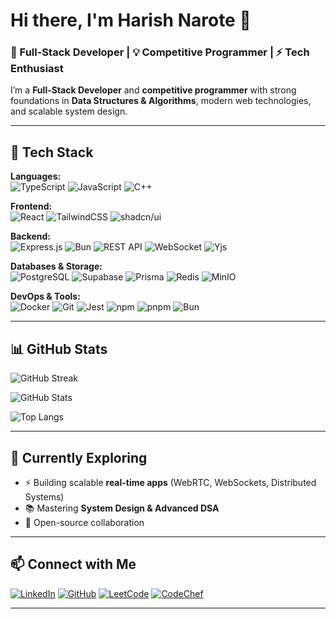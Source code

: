# Hi there, I'm Harish Narote 👋  

### 🚀 Full-Stack Developer | 💡 Competitive Programmer | ⚡ Tech Enthusiast  

I’m a **Full-Stack Developer** and **competitive programmer** with strong foundations in **Data Structures & Algorithms**, modern web technologies, and scalable system design.  

---

## 🔧 Tech Stack  

**Languages:**  
![TypeScript](https://img.shields.io/badge/-TypeScript-3178C6?style=for-the-badge&logo=typescript&logoColor=fff)  ![JavaScript](https://img.shields.io/badge/-JavaScript-F7DF1E?style=for-the-badge&logo=javascript&logoColor=000)  ![C++](https://img.shields.io/badge/-C++-00599C?style=for-the-badge&logo=c%2B%2B&logoColor=fff)  

**Frontend:**  
![React](https://img.shields.io/badge/-React-61DAFB?style=for-the-badge&logo=react&logoColor=000)  ![TailwindCSS](https://img.shields.io/badge/-TailwindCSS-38B2AC?style=for-the-badge&logo=tailwind-css&logoColor=fff)  ![shadcn/ui](https://img.shields.io/badge/-shadcn%2Fui-000000?style=for-the-badge&logo=radix-ui&logoColor=fff)  

**Backend:**  
![Express.js](https://img.shields.io/badge/-Express.js-000000?style=for-the-badge&logo=express&logoColor=fff)  ![Bun](https://img.shields.io/badge/-Bun-000000?style=for-the-badge&logo=bun&logoColor=fff)  ![REST API](https://img.shields.io/badge/-REST%20API-FF6C37?style=for-the-badge&logo=swagger&logoColor=fff)  ![WebSocket](https://img.shields.io/badge/-WebSocket-010101?style=for-the-badge&logo=socket.io&logoColor=fff)  ![Yjs](https://img.shields.io/badge/-Yjs-6C63FF?style=for-the-badge&logo=databricks&logoColor=fff)  

**Databases & Storage:**  
![PostgreSQL](https://img.shields.io/badge/-PostgreSQL-336791?style=for-the-badge&logo=postgresql&logoColor=fff)  ![Supabase](https://img.shields.io/badge/-Supabase-3ECF8E?style=for-the-badge&logo=supabase&logoColor=fff)  ![Prisma](https://img.shields.io/badge/-Prisma-2D3748?style=for-the-badge&logo=prisma&logoColor=fff)  ![Redis](https://img.shields.io/badge/-Redis-DC382D?style=for-the-badge&logo=redis&logoColor=fff)  ![MinIO](https://img.shields.io/badge/-MinIO-C72E49?style=for-the-badge&logo=minio&logoColor=fff)  

**DevOps & Tools:**  
![Docker](https://img.shields.io/badge/-Docker-2496ED?style=for-the-badge&logo=docker&logoColor=fff)  ![Git](https://img.shields.io/badge/-Git-F05032?style=for-the-badge&logo=git&logoColor=fff)  ![Jest](https://img.shields.io/badge/-Jest-C21325?style=for-the-badge&logo=jest&logoColor=fff)  ![npm](https://img.shields.io/badge/-npm-CB3837?style=for-the-badge&logo=npm&logoColor=fff)  ![pnpm](https://img.shields.io/badge/-pnpm-F69220?style=for-the-badge&logo=pnpm&logoColor=fff)  ![Bun](https://img.shields.io/badge/-Bun-000000?style=for-the-badge&logo=bun&logoColor=fff)  


---
 
## 📊 GitHub Stats  

![GitHub Streak](https://streak-stats.demolab.com?user=Harish-Naruto&theme=tokyonight&hide_border=true&card_width=500)  

![GitHub Stats](https://github-readme-stats.vercel.app/api?username=Harish-Naruto&show_icons=true&theme=tokyonight&hide_border=true&card_width=500)  

![Top Langs](https://github-readme-stats.vercel.app/api/top-langs/?username=Harish-Naruto&layout=compact&theme=tokyonight&hide_border=true&card_width=500)  

---


## 🌱 Currently Exploring  

- ⚡ Building scalable **real-time apps** (WebRTC, WebSockets, Distributed Systems)  
- 📚 Mastering **System Design & Advanced DSA**  
- 🤝 Open-source collaboration  

---

## 📫 Connect with Me  

[![LinkedIn](https://img.shields.io/badge/-LinkedIn-0077B5?style=for-the-badge&logo=linkedin&logoColor=fff)](https://linkedin.com/in/harish-narote-600717339)  [![GitHub](https://img.shields.io/badge/-GitHub-181717?style=for-the-badge&logo=github&logoColor=fff)](https://github.com/Harish-Naruto)  [![LeetCode](https://img.shields.io/badge/-LeetCode-FFA116?style=for-the-badge&logo=leetcode&logoColor=fff)](https://leetcode.com/u/leandraw005/)  [![CodeChef](https://img.shields.io/badge/-CodeChef-5B4638?style=for-the-badge&logo=codechef&logoColor=fff)](https://www.codechef.com/users/mr_forgotten)  

---
